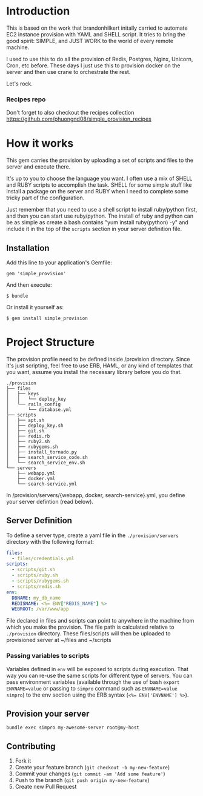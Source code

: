 # Introduction
This is based on the work that brandonhilkert initally carried to automate
EC2 instance provision with YAML and SHELL script. It tries to bring the good spirit: SIMPLE, and JUST WORK to the world of every remote machine.

I used to use this to do all the provision of Redis, Postgres, Nginx,
Unicorn, Cron, etc before. These days I just use this to provision
docker on the server and then use crane to orchestrate the rest.

Let's rock.

### Recipes repo

Don't forget to also checkout the recipes collection
https://github.com/phuongnd08/simple_provision_recipes

# How it works
This gem carries the provision by uploading a set of scripts and
files to the server and execute there.

It's up to you to choose the language you want. I often use a mix of
SHELL and RUBY scripts to accomplish the task. SHELL for some simple stuff
like install a package on the server and RUBY when I need to complete
some tricky part of the configuration.

Just remember that you need to use a shell script to install ruby/python first,
and then you can start use ruby/python. The install of ruby and python can be
as simple as create a bash contains "yum install ruby(python) -y" and include
it in the top of the `scripts` section in your server definition file.

## Installation

Add this line to your application's Gemfile:

    gem 'simple_provision'

And then execute:

    $ bundle

Or install it yourself as:

    $ gem install simple_provision


# Project Structure
The provision profile need to be defined inside /provision directory.
Since it's just scripting, feel free to use ERB, HAML, or any kind of
templates that you want, assume you install the necessary library before
you do that.

```
./provision
├── files
│   ├── keys
│   │   └── deploy_key
│   └── rails_config
│       └── database.yml
├── scripts
│   ├── apt.sh
│   ├── deploy_key.sh
│   ├── git.sh
│   ├── redis.rb
│   ├── ruby2.sh
│   ├── rubygems.sh
│   ├── install_tornado.py
│   ├── search_service_code.sh
│   └── search_service_env.sh
└── servers
    ├── webapp.yml
    ├── docker.yml
    └── search-service.yml
```

In /provision/servers/{webapp, docker, search-service}.yml, you define
your server defintion (read below).

## Server Definition
To define a server type, create a yaml file in the `./provision/servers` directory with the following format:

```yaml
files:
  - files/credentials.yml
scripts:
  - scripts/git.sh
  - scripts/ruby.sh
  - scripts/rubygems.sh
  - scripts/redis.sh
env:
  DBNAME: my_db_name
  REDISNAME: <%= ENV["REDIS_NAME"] %>
  WEBROOT: /var/www/app
```

File declared in files and scripts can point to anywhere in the machine
from which you make the provision. The file path is calculated relative
to `./provision` directory. These files/scripts will then be uploaded to
provisioned server at ~/files and ~/scripts

### Passing variables to scripts
Variables defined in `env` will be exposed to scripts during execution.
That way you can re-use the same scripts for different type of servers.
You can pass environment variables (available through the use of bash `export ENVNAME=value`
or passing to `simpro` command such as `ENVNAME=value simpro`) to the
env section using the ERB syntax (`<%= ENV['ENVNAME'] %>`).

## Provision your server
`bundle exec simpro my-awesome-server root@my-host`

## Contributing

1. Fork it
2. Create your feature branch (`git checkout -b my-new-feature`)
3. Commit your changes (`git commit -am 'Add some feature'`)
4. Push to the branch (`git push origin my-new-feature`)
5. Create new Pull Request
